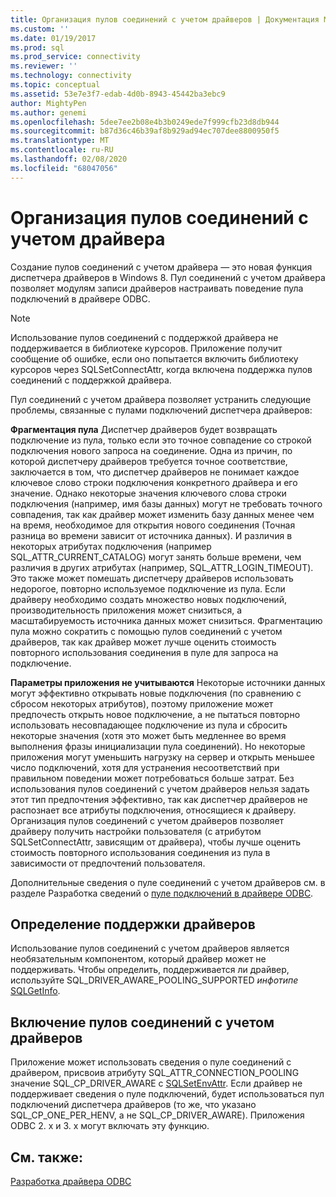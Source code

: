 ```yaml
---
title: Организация пулов соединений с учетом драйверов | Документация Майкрософт
ms.custom: ''
ms.date: 01/19/2017
ms.prod: sql
ms.prod_service: connectivity
ms.reviewer: ''
ms.technology: connectivity
ms.topic: conceptual
ms.assetid: 53e7e3f7-edab-4d0b-8943-45442ba3ebc9
author: MightyPen
ms.author: genemi
ms.openlocfilehash: 5dee7ee2b08e4b3b0249ede7f999cfb23d8db944
ms.sourcegitcommit: b87d36c46b39af8b929ad94ec707dee8800950f5
ms.translationtype: MT
ms.contentlocale: ru-RU
ms.lasthandoff: 02/08/2020
ms.locfileid: "68047056"
---
```

# <a name="driver-aware-connection-pooling"></a>Организация пулов соединений с учетом драйвера
Создание пулов соединений с учетом драйвера — это новая функция диспетчера драйверов в Windows 8. Пул соединений с учетом драйвера позволяет модулям записи драйверов настраивать поведение пула подключений в драйвере ODBC.  
  
> [!NOTE]  
>  Использование пулов соединений с поддержкой драйвера не поддерживается в библиотеке курсоров. Приложение получит сообщение об ошибке, если оно попытается включить библиотеку курсоров через SQLSetConnectAttr, когда включена поддержка пулов соединений с поддержкой драйвера.  
  
 Пул соединений с учетом драйвера позволяет устранить следующие проблемы, связанные с пулами подключений диспетчера драйверов:  
  
 **Фрагментация пула** Диспетчер драйверов будет возвращать подключение из пула, только если это точное совпадение со строкой подключения нового запроса на соединение.  Одна из причин, по которой диспетчеру драйверов требуется точное соответствие, заключается в том, что диспетчер драйверов не понимает каждое ключевое слово строки подключения конкретного драйвера и его значение.  Однако некоторые значения ключевого слова строки подключения (например, имя базы данных) могут не требовать точного совпадения, так как драйвер может изменить базу данных менее чем на время, необходимое для открытия нового соединения (Точная разница во времени зависит от источника данных). И различия в некоторых атрибутах подключения (например SQL_ATTR_CURRENT_CATALOG) могут занять больше времени, чем различия в других атрибутах (например, SQL_ATTR_LOGIN_TIMEOUT). Это также может помешать диспетчеру драйверов использовать недорогое, повторно используемое подключение из пула. Если драйверу необходимо создать множество новых подключений, производительность приложения может снизиться, а масштабируемость источника данных может снизиться. Фрагментацию пула можно сократить с помощью пулов соединений с учетом драйверов, так как драйвер может лучше оценить стоимость повторного использования соединения в пуле для запроса на подключение.  
  
 **Параметры приложения не учитываются** Некоторые источники данных могут эффективно открывать новые подключения (по сравнению с сбросом некоторых атрибутов), поэтому приложение может предпочесть открыть новое подключение, а не пытаться повторно использовать несовпадающее подключение из пула и сбросить некоторые значения (хотя это может быть медленнее во время выполнения фразы инициализации пула соединений). Но некоторые приложения могут уменьшить нагрузку на сервер и открыть меньшее число подключений, хотя для устранения несоответствий при правильном поведении может потребоваться больше затрат. Без использования пулов соединений с учетом драйверов нельзя задать этот тип предпочтения эффективно, так как диспетчер драйверов не распознает все атрибуты подключения, относящиеся к драйверу. Организация пулов соединений с учетом драйверов позволяет драйверу получить настройки пользователя (с атрибутом SQLSetConnectAttr, зависящим от драйвера), чтобы лучше оценить стоимость повторного использования соединения из пула в зависимости от предпочтений пользователя.  
  
 Дополнительные сведения о пуле соединений с учетом драйверов см. в разделе Разработка сведений о [пуле подключений в драйвере ODBC](../../../odbc/reference/develop-driver/developing-connection-pool-awareness-in-an-odbc-driver.md).  
  
## <a name="determining-driver-support"></a>Определение поддержки драйверов  
 Использование пулов соединений с учетом драйверов является необязательным компонентом, который драйвер может не поддерживать. Чтобы определить, поддерживается ли драйвер, используйте SQL_DRIVER_AWARE_POOLING_SUPPORTED *инфотипе* [SQLGetInfo](../../../odbc/reference/syntax/sqlgetinfo-function.md).  
  
## <a name="how-to-enable-driver-aware-connection-pooling"></a>Включение пулов соединений с учетом драйверов  
 Приложение может использовать сведения о пуле соединений с драйвером, присвоив атрибуту SQL_ATTR_CONNECTION_POOLING значение SQL_CP_DRIVER_AWARE с [SQLSetEnvAttr](../../../odbc/reference/syntax/sqlsetenvattr-function.md). Если драйвер не поддерживает сведения о пуле подключений, будет использоваться пул подключений диспетчера драйверов (то же, что указано SQL_CP_ONE_PER_HENV, а не SQL_CP_DRIVER_AWARE). Приложения ODBC 2. x и 3. x могут включать эту функцию.  
  
## <a name="see-also"></a>См. также:  
 [Разработка драйвера ODBC](../../../odbc/reference/develop-driver/developing-an-odbc-driver.md)

